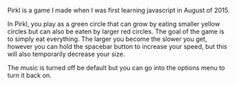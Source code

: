 Pirkl is a game I made when I was first learning javascript in August of 2015.

In Pirkl, you play as a green circle that can grow by eating smaller yellow circles but can also be eaten by larger red circles. The goal of the game is to simply eat everything. The larger you become the slower you get, however you can hold the spacebar button to increase your speed, but this will also temporarily decrease your size.

The music is turned off be default but you can go into the options menu to turn it back on.

